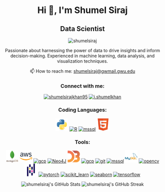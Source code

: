 <h1 align="center">Hi 👋, I'm Shumel Siraj</h1>
<h2 align="center">Data Scientist</h2>

<p align="center">
  <img src="https://komarev.com/ghpvc/?username=shumelsiraj&label=Profile%20views&color=0e75b6&style=flat" alt="shumelsiraj" />
</p>

<p align="center">
  Passionate about harnessing the power of data to drive insights and inform decision-making. Experienced in machine learning, data analysis, and visualization techniques.
</p>

<p align="center">
  📫 How to reach me: <a href="mailto:shumelsiraj@gwu.edu">shumelsiraj@gwmail.gwu.edu</a>
</p>

<h3 align="center">Connect with me:</h3>
<p align="center">
  <a href="https://linkedin.com/in/shumelsirajkhan95" target="blank"><img src="https://raw.githubusercontent.com/rahuldkjain/github-profile-readme-generator/master/src/images/icons/Social/linked-in-alt.svg" alt="shumelsirajkhan95" height="30" width="40" /></a>
  <a href="https://instagram.com/i.shumelkhan" target="blank"><img src="https://raw.githubusercontent.com/rahuldkjain/github-profile-readme-generator/master/src/images/icons/Social/instagram.svg" alt="i.shumelkhan" height="30" width="40" /></a>
</p>

<h3 align="center">Coding Languages:</h3>
<p align="center">
  <a href="https://www.python.org" target="_blank" rel="noreferrer"><img src="https://raw.githubusercontent.com/devicons/devicon/master/icons/python/python-original.svg" alt="python" width="40" height="40" /></a>
  <a href="https://www.r-project.org/" target="_blank" rel="noreferrer"><img src="https://www.r-project.org/logo/Rlogo.svg" alt="R" width="40" height="40" /></a>
  <a href="https://www.microsoft.com/en-us/sql-server" target="_blank" rel="noreferrer"><img src="https://www.svgrepo.com/show/303229/microsoft-sql-server-logo.svg" alt="mssql" width="40" height="40" /></a>
  <a href="https://developer.mozilla.org/en-US/docs/Web/HTML" target="_blank" rel="noreferrer"><img src="https://raw.githubusercontent.com/devicons/devicon/master/icons/html5/html5-original.svg" alt="html5" width="40" height="40" /></a>
</p>

<h3 align="center">Tools:</h3>
<p align="center">
  <a href="https://www.mongodb.com/" target="_blank" rel="noreferrer"><img src="https://raw.githubusercontent.com/devicons/devicon/master/icons/mongodb/mongodb-original-wordmark.svg" alt="mongodb" width="40" height="40" /></a>
  <a href="https://aws.amazon.com/" target="_blank" rel="noreferrer"><img src="https://raw.githubusercontent.com/devicons/devicon/master/icons/amazonwebservices/amazonwebservices-original-wordmark.svg" alt="aws" width="40" height="40" /></a>
  <a href="https://cloud.google.com" target="_blank" rel="noreferrer"><img src="https://www.vectorlogo.zone/logos/google_cloud/google_cloud-icon.svg" alt="gcp" width="40" height="40" /></a>
  <a href="https://neo4j.com/" target="_blank" rel="noreferrer"><img src="https://upload.wikimedia.org/wikipedia/commons/5/5e/Neo4j_logo.svg" alt="Neo4J" width="40" height="40" /></a>
  <a href="https://d3js.org/" target="_blank" rel="noreferrer"><img src="https://raw.githubusercontent.com/devicons/devicon/master/icons/d3js/d3js-original.svg" alt="d3js" width="40" height="40" /></a>
  <a href="https://cloud.google.com" target="_blank" rel="noreferrer"><img src="https://www.vectorlogo.zone/logos/google_cloud/google_cloud-icon.svg" alt="gcp" width="40" height="40" /></a>
  <a href="https://git-scm.com/" target="_blank" rel="noreferrer"><img src="https://www.vectorlogo.zone/logos/git-scm/git-scm-icon.svg" alt="git" width="40" height="40" /></a>
  <a href="https://www.microsoft.com/en-us/sql-server" target="_blank" rel="noreferrer"><img src="https://www.svgrepo.com/show/303229/microsoft-sql-server-logo.svg" alt="mssql" width="40" height="40" /></a>
  <a href="https://www.mysql.com/" target="_blank" rel="noreferrer"><img src="https://raw.githubusercontent.com/devicons/devicon/master/icons/mysql/mysql-original-wordmark.svg" alt="mysql" width="40" height="40" /></a>
  <a href="https://opencv.org/" target="_blank" rel="noreferrer"><img src="https://www.vectorlogo.zone/logos/opencv/opencv-icon.svg" alt="opencv" width="40" height="40" /></a>
  <a href="https://pandas.pydata.org/" target="_blank" rel="noreferrer"><img src="https://raw.githubusercontent.com/devicons/devicon/2ae2a900d2f041da66e950e4d48052658d850630/icons/pandas/pandas-original.svg" alt="pandas" width="40" height="40" /></a>
  <a href="https://pytorch.org/" target="_blank" rel="noreferrer"><img src="https://www.vectorlogo.zone/logos/pytorch/pytorch-icon.svg" alt="pytorch" width="40" height="40" /></a>
  <a href="https://scikit-learn.org/" target="_blank" rel="noreferrer"><img src="https://upload.wikimedia.org/wikipedia/commons/0/05/Scikit_learn_logo_small.svg" alt="scikit_learn" width="40" height="40" /></a>
  <a href="https://seaborn.pydata.org/" target="_blank" rel="noreferrer"><img src="https://seaborn.pydata.org/_images/logo-mark-lightbg.svg" alt="seaborn" width="40" height="40" /></a>
  <a href="https://www.tensorflow.org" target="_blank" rel="noreferrer"><img src="https://www.vectorlogo.zone/logos/tensorflow/tensorflow-icon.svg" alt="tensorflow" width="40" height="40" /></a>
</p>
</div>

<div align="center">
  <img src="https://github-readme-stats.vercel.app/api?username=shumelsiraj&show_icons=true&locale=en&theme=YOUR_THEME" alt="shumelsiraj's GitHub Stats" />
  <img src="https://github-readme-streak-stats.herokuapp.com/?user=shumelsiraj&theme=YOUR_THEME" alt="shumelsiraj's GitHub Streak" />
</div>
